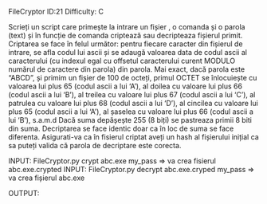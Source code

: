 FileCryptor ID:21 Difficulty: C

Scrieți un script care primește la intrare un fișier , o comanda și o parola (text) și în funcție de
comanda criptează sau decripteaza fișierul primit. Criptarea se face în felul următor: pentru
fiecare caracter din fișierul de intrare, se afla codul lui ascii și se adaugă valoarea data de
codul ascii al caracterului (cu indexul egal cu offsetul caracterului curent MODULO numărul
de caractere din parola) din parola. Mai exact, dacă parola este “ABCD”, și primim un fișier de
100 de octeți, primul OCTET se înlocuiește cu valoarea lui plus 65 (codul ascii a lui ‘A’), al
doilea cu valoare lui plus 66 (codul ascii a lui ‘B’), al treilea cu valoare lui plus 67 (codul ascii a
lui ‘C’), al patrulea cu valoare lui plus 68 (codul ascii a lui ‘D’), al cincilea cu valoare lui plus 65
(codul ascii a lui ‘A’), al șaselea cu valoare lui plus 66 (codul ascii a lui ‘B’), s.a.m.d
Dacă suma depășește 255 (8 biți) se pastreaza primii 8 biti din suma.
Decriptarea se face identic doar ca în loc de suma se face diferenta.
Asigurati-va ca în fisierul criptat aveți un hash al fișierului inițial ca sa puteți valida că parola
de decriptare este corecta.

INPUT: FileCryptor.py crypt abc.exe my_pass ⇒ va crea fisierul abc.exe.crypted
INPUT: FileCryptor.py decrypt abc.exe.cryped my_pass ⇒ va crea fișierul abc.exe

OUTPUT:

